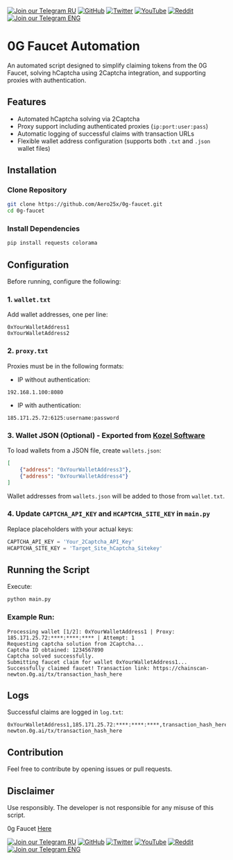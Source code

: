 [![Join our Telegram RU](https://img.shields.io/badge/Telegram-RU-03A500?style=for-the-badge&logo=telegram&logoColor=white&labelColor=blue&color=red)](https://t.me/hidden_coding)
[![GitHub](https://img.shields.io/badge/GitHub-181717?style=for-the-badge&logo=github&logoColor=white)](https://github.com/aero25x)
[![Twitter](https://img.shields.io/badge/Twitter-1DA1F2?style=for-the-badge&logo=x&logoColor=white)](https://x.com/aero25x)
[![YouTube](https://img.shields.io/badge/YouTube-FF0000?style=for-the-badge&logo=youtube&logoColor=white)](https://www.youtube.com/@flaming_chameleon)
[![Reddit](https://img.shields.io/badge/Reddit-FF3A00?style=for-the-badge&logo=reddit&logoColor=white)](https://www.reddit.com/r/HiddenCode/)
[![Join our Telegram ENG](https://img.shields.io/badge/Telegram-EN-03A500?style=for-the-badge&logo=telegram&logoColor=white&labelColor=blue&color=red)](https://t.me/hidden_coding_en)

# 0G Faucet Automation

An automated script designed to simplify claiming tokens from the 0G Faucet, solving hCaptcha using 2Captcha integration, and supporting proxies with authentication.

## Features

- Automated hCaptcha solving via 2Captcha
- Proxy support including authenticated proxies (`ip:port:user:pass`)
- Automatic logging of successful claims with transaction URLs
- Flexible wallet address configuration (supports both `.txt` and `.json` wallet files)

## Installation

### Clone Repository

```bash
git clone https://github.com/Aero25x/0g-faucet.git
cd 0g-faucet
```

### Install Dependencies

```bash
pip install requests colorama
```

## Configuration

Before running, configure the following:

### 1. `wallet.txt`
Add wallet addresses, one per line:

```text
0xYourWalletAddress1
0xYourWalletAddress2
```

### 2. `proxy.txt`
Proxies must be in the following formats:

- IP without authentication:

```text
192.168.1.100:8080
```

- IP with authentication:

```text
185.171.25.72:6125:username:password
```

### 3. Wallet JSON (Optional) - Exported from [Kozel Software](https://github.com/HiddenCodeDevs/kozel)
To load wallets from a JSON file, create `wallets.json`:

```json
[
    {"address": "0xYourWalletAddress3"},
    {"address": "0xYourWalletAddress4"}
]
```

Wallet addresses from `wallets.json` will be added to those from `wallet.txt`.

### 4. Update `CAPTCHA_API_KEY` and `HCAPTCHA_SITE_KEY` in `main.py`

Replace placeholders with your actual keys:

```python
CAPTCHA_API_KEY = 'Your_2Captcha_API_Key'
HCAPTCHA_SITE_KEY = 'Target_Site_hCaptcha_Sitekey'
```

## Running the Script

Execute:

```bash
python main.py
```

### Example Run:

```
Processing wallet [1/2]: 0xYourWalletAddress1 | Proxy: 185.171.25.72:****:****:**** | Attempt: 1
Requesting captcha solution from 2Captcha...
Captcha ID obtained: 1234567890
Captcha solved successfully.
Submitting faucet claim for wallet 0xYourWalletAddress1...
Successfully claimed faucet! Transaction link: https://chainscan-newton.0g.ai/tx/transaction_hash_here
```

## Logs

Successful claims are logged in `log.txt`:

```
0xYourWalletAddress1,185.171.25.72:****:****:****,transaction_hash_here,https://chainscan-newton.0g.ai/tx/transaction_hash_here
```

## Contribution

Feel free to contribute by opening issues or pull requests.

## Disclaimer

Use responsibly. The developer is not responsible for any misuse of this script.

0g Faucet [Here](https://hub.0g.ai/faucet)

[![Join our Telegram RU](https://img.shields.io/badge/Telegram-RU-03A500?style=for-the-badge&logo=telegram&logoColor=white&labelColor=blue&color=red)](https://t.me/hidden_coding)
[![GitHub](https://img.shields.io/badge/GitHub-181717?style=for-the-badge&logo=github&logoColor=white)](https://github.com/aero25x)
[![Twitter](https://img.shields.io/badge/Twitter-1DA1F2?style=for-the-badge&logo=x&logoColor=white)](https://x.com/aero25x)
[![YouTube](https://img.shields.io/badge/YouTube-FF0000?style=for-the-badge&logo=youtube&logoColor=white)](https://www.youtube.com/@flaming_chameleon)
[![Reddit](https://img.shields.io/badge/Reddit-FF3A00?style=for-the-badge&logo=reddit&logoColor=white)](https://www.reddit.com/r/HiddenCode/)
[![Join our Telegram ENG](https://img.shields.io/badge/Telegram-EN-03A500?style=for-the-badge&logo=telegram&logoColor=white&labelColor=blue&color=red)](https://t.me/hidden_coding_en)


